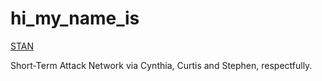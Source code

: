 # hi_my_name_is

[STAN](https://github.com/Cin-Lou/hi_my_name_is/wiki/Hi,-my-name-is:-STAN-(your-Short-Term-Attack-Network))


Short-Term Attack Network
via Cynthia, Curtis and Stephen, respectfully.



